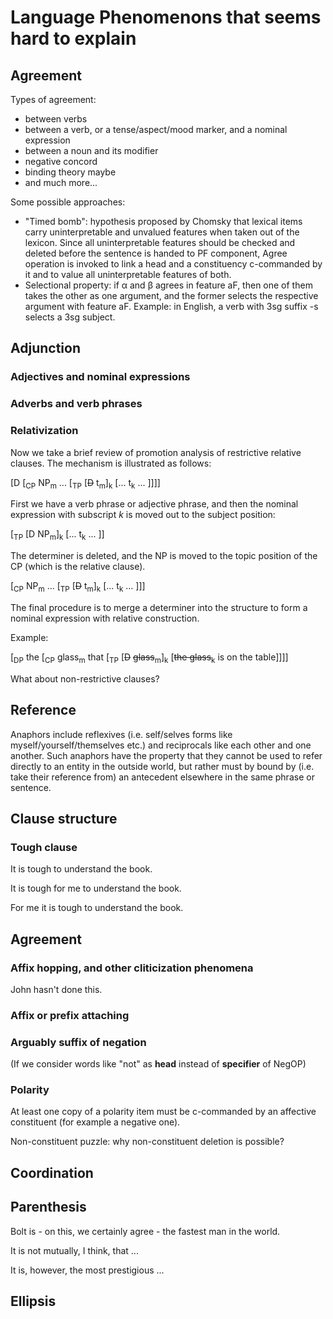 # Language Phenomenons that seems hard to explain

## Agreement

Types of agreement:
- between verbs
- between a verb, or a tense/aspect/mood marker, and a nominal expression
- between a noun and its modifier
- negative concord
- binding theory maybe
- and much more...

Some possible approaches:
- "Timed bomb": hypothesis proposed by Chomsky that lexical items carry uninterpretable and unvalued features when taken out of the lexicon. Since all uninterpretable features should be checked and deleted before the sentence is handed to PF component, Agree operation is invoked to link a head and a constituency c-commanded by it and to value all uninterpretable features of both.
- Selectional property: if α and β agrees in feature aF, then one of them takes the other as one argument, and the former selects the respective argument with feature aF. Example: in English, a verb with 3sg suffix -s selects a 3sg subject.

## Adjunction

### Adjectives and nominal expressions

### Adverbs and verb phrases

### Relativization

Now we take a brief review of promotion analysis of restrictive relative clauses. The mechanism is illustrated as follows:

[D [<sub>CP</sub> NP<sub>m</sub> ... [<sub>TP</sub> [<del>D</del> t<sub>m</sub>]<sub>k</sub> [... t<sub>k</sub> ... ]]]]

First we have a verb phrase or adjective phrase, and then the nominal expression with subscript *k* is moved out to the subject position:

[<sub>TP</sub> [D NP<sub>m</sub>]<sub>k</sub> [... t<sub>k</sub> ... ]]

The determiner is deleted, and the NP is moved to the topic position of the CP (which is the relative clause).

[<sub>CP</sub> NP<sub>m</sub> ... [<sub>TP</sub> [<del>D</del> t<sub>m</sub>]<sub>k</sub> [... t<sub>k</sub> ... ]]]

The final procedure is to merge a determiner into the structure to form a nominal expression with relative construction.

Example:

[<sub>DP</sub> the [<sub>CP</sub> glass<sub>m</sub> that [<sub>TP</sub> [<del>D</del> <del>glass</del><sub>m</sub>]<sub>k</sub> [<del>the glass</del><sub>k</sub> is on the table]]]]

What about non-restrictive clauses?

## Reference
Anaphors include reflexives (i.e. self/selves forms like myself/yourself/themselves etc.) and reciprocals like each other and one another. Such anaphors have the property that they cannot be used to refer directly to an entity in the outside world, but rather must by bound by (i.e. take their reference from) an antecedent elsewhere in the same phrase or sentence.

## Clause structure

### Tough clause
It is tough to understand the book.

It is tough for me to understand the book.

For me it is tough to understand the book.

## Agreement

### Affix hopping, and other cliticization phenomena
John hasn't done this.

### Affix or prefix attaching

### Arguably suffix of negation
(If we consider words like "not" as **head** instead of **specifier** of NegOP)

### Polarity
At least one copy of a polarity item must be c-commanded by an affective constituent (for example a negative one).

Non-constituent puzzle: why non-constituent deletion is possible?

## Coordination

## Parenthesis
Bolt is - on this, we certainly agree - the fastest man in the world.

It is not mutually, I think, that ...

It is, however, the most prestigious ...

## Ellipsis
